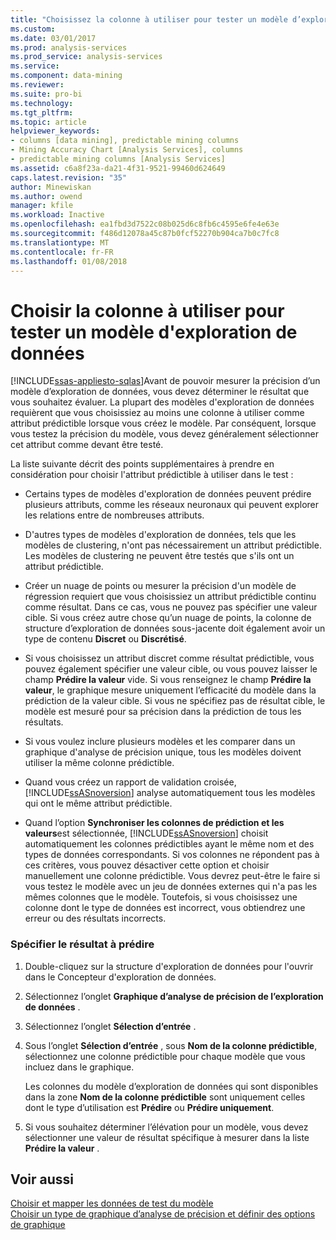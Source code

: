 ```yaml
---
title: "Choisissez la colonne à utiliser pour tester un modèle d’exploration de données | Documents Microsoft"
ms.custom: 
ms.date: 03/01/2017
ms.prod: analysis-services
ms.prod_service: analysis-services
ms.service: 
ms.component: data-mining
ms.reviewer: 
ms.suite: pro-bi
ms.technology: 
ms.tgt_pltfrm: 
ms.topic: article
helpviewer_keywords:
- columns [data mining], predictable mining columns
- Mining Accuracy Chart [Analysis Services], columns
- predictable mining columns [Analysis Services]
ms.assetid: c6a8f23a-da21-4f31-9521-99460d624649
caps.latest.revision: "35"
author: Minewiskan
ms.author: owend
manager: kfile
ms.workload: Inactive
ms.openlocfilehash: ea1fbd3d7522c08b025d6c8fb6c4595e6fe4e63e
ms.sourcegitcommit: f486d12078a45c87b0fcf52270b904ca7b0c7fc8
ms.translationtype: MT
ms.contentlocale: fr-FR
ms.lasthandoff: 01/08/2018
---
```

# <a name="choose-the-column-to-use-for-testing-a-mining-model"></a>Choisir la colonne à utiliser pour tester un modèle d'exploration de données
[!INCLUDE[ssas-appliesto-sqlas](../../includes/ssas-appliesto-sqlas.md)]Avant de pouvoir mesurer la précision d’un modèle d’exploration de données, vous devez déterminer le résultat que vous souhaitez évaluer. La plupart des modèles d'exploration de données requièrent que vous choisissiez au moins une colonne à utiliser comme attribut prédictible lorsque vous créez le modèle. Par conséquent, lorsque vous testez la précision du modèle, vous devez généralement sélectionner cet attribut comme devant être testé.  
  
 La liste suivante décrit des points supplémentaires à prendre en considération pour choisir l'attribut prédictible à utiliser dans le test :  
  
-   Certains types de modèles d'exploration de données peuvent prédire plusieurs attributs, comme les réseaux neuronaux qui peuvent explorer les relations entre de nombreuses attributs.  
  
-   D'autres types de modèles d'exploration de données, tels que les modèles de clustering, n'ont pas nécessairement un attribut prédictible. Les modèles de clustering ne peuvent être testés que s'ils ont un attribut prédictible.  
  
-   Créer un nuage de points ou mesurer la précision d'un modèle de régression requiert que vous choisissiez un attribut prédictible continu comme résultat. Dans ce cas, vous ne pouvez pas spécifier une valeur cible. Si vous créez autre chose qu’un nuage de points, la colonne de structure d’exploration de données sous-jacente doit également avoir un type de contenu **Discret** ou **Discrétisé**.  
  
-   Si vous choisissez un attribut discret comme résultat prédictible, vous pouvez également spécifier une valeur cible, ou vous pouvez laisser le champ **Prédire la valeur** vide. Si vous renseignez le champ **Prédire la valeur**, le graphique mesure uniquement l’efficacité du modèle dans la prédiction de la valeur cible. Si vous ne spécifiez pas de résultat cible, le modèle est mesuré pour sa précision dans la prédiction de tous les résultats.  
  
-   Si vous voulez inclure plusieurs modèles et les comparer dans un graphique d'analyse de précision unique, tous les modèles doivent utiliser la même colonne prédictible.  
  
-   Quand vous créez un rapport de validation croisée, [!INCLUDE[ssASnoversion](../../includes/ssasnoversion-md.md)] analyse automatiquement tous les modèles qui ont le même attribut prédictible.  
  
-   Quand l’option **Synchroniser les colonnes de prédiction et les valeurs**est sélectionnée, [!INCLUDE[ssASnoversion](../../includes/ssasnoversion-md.md)] choisit automatiquement les colonnes prédictibles ayant le même nom et des types de données correspondants. Si vos colonnes ne répondent pas à ces critères, vous pouvez désactiver cette option et choisir manuellement une colonne prédictible. Vous devrez peut-être le faire si vous testez le modèle avec un jeu de données externes qui n'a pas les mêmes colonnes que le modèle. Toutefois, si vous choisissez une colonne dont le type de données est incorrect, vous obtiendrez une erreur ou des résultats incorrects.  
  
### <a name="specify-the-outcome-to-predict"></a>Spécifier le résultat à prédire  
  
1.  Double-cliquez sur la structure d'exploration de données pour l'ouvrir dans le Concepteur d'exploration de données.  
  
2.  Sélectionnez l’onglet **Graphique d’analyse de précision de l’exploration de données** .  
  
3.  Sélectionnez l’onglet **Sélection d’entrée** .  
  
4.  Sous l’onglet **Sélection d’entrée** , sous **Nom de la colonne prédictible**, sélectionnez une colonne prédictible pour chaque modèle que vous incluez dans le graphique.  
  
     Les colonnes du modèle d’exploration de données qui sont disponibles dans la zone **Nom de la colonne prédictible** sont uniquement celles dont le type d’utilisation est **Prédire** ou **Prédire uniquement**.  
  
5.  Si vous souhaitez déterminer l’élévation pour un modèle, vous devez sélectionner une valeur de résultat spécifique à mesurer dans la liste **Prédire la valeur** .  
  
## <a name="see-also"></a>Voir aussi  
 [Choisir et mapper les données de test du modèle](../../analysis-services/data-mining/choose-and-map-model-testing-data.md)   
 [Choisir un type de graphique d’analyse de précision et définir des options de graphique](../../analysis-services/data-mining/choose-an-accuracy-chart-type-and-set-chart-options.md)  
  
  
